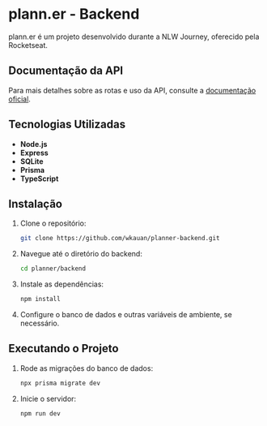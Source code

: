 # plann.er - Backend

plann.er é um projeto desenvolvido durante a NLW Journey, oferecido pela Rocketseat.

## Documentação da API

Para mais detalhes sobre as rotas e uso da API, consulte a [documentação oficial](https://nlw-journey.apidocumentation.com/reference).

## Tecnologias Utilizadas

- **Node.js**
- **Express**
- **SQLite**
- **Prisma**
- **TypeScript**

## Instalação

1. Clone o repositório:

   ```bash
   git clone https://github.com/wkauan/planner-backend.git
   ```

2. Navegue até o diretório do backend:

   ```bash
   cd planner/backend
   ```

3. Instale as dependências:

   ```bash
   npm install
   ```

4. Configure o banco de dados e outras variáveis de ambiente, se necessário.

## Executando o Projeto

1. Rode as migrações do banco de dados:

   ```bash
   npx prisma migrate dev
   ```

2. Inicie o servidor:

   ```bash
   npm run dev
   ```
